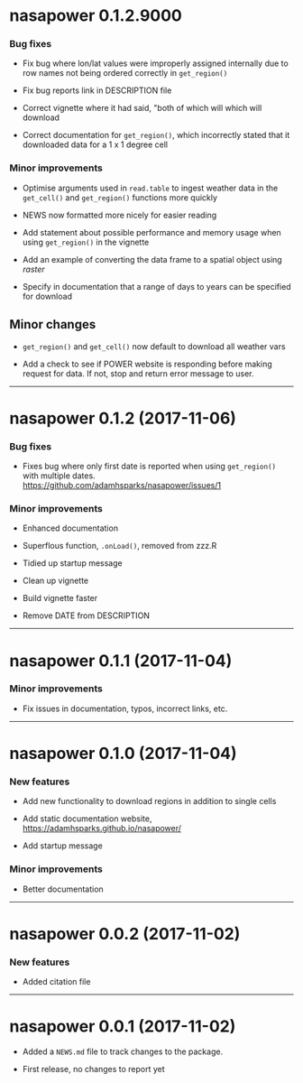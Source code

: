 
# nasapower 0.1.2.9000

### Bug fixes

- Fix bug where lon/lat values were improperly assigned internally due to row
names not being ordered correctly in `get_region()`

- Fix bug reports link in DESCRIPTION file

- Correct vignette where it had said, "both of which will which will download

- Correct documentation for `get_region()`, which incorrectly stated that it
downloaded data for a 1 x 1 degree cell

### Minor improvements

- Optimise arguments used in `read.table` to ingest weather data in the
`get_cell()` and `get_region()` functions more quickly

- NEWS now formatted more nicely for easier reading

- Add statement about possible performance and memory usage when using
`get_region()` in the vignette

- Add an example of converting the data frame to a spatial object using
_raster_

- Specify in documentation that a range of days to years can be specified for
download

## Minor changes

- `get_region()` and `get_cell()` now default to download all weather vars

- Add a check to see if POWER website is responding before making request for
data. If not, stop and return error message to user.

--------------------------------------------------------------------------------

# nasapower 0.1.2 (2017-11-06)

### Bug fixes

- Fixes bug where only first date is reported when using `get_region()` with
multiple dates. https://github.com/adamhsparks/nasapower/issues/1

### Minor improvements

- Enhanced documentation

- Superflous function, `.onLoad()`, removed from zzz.R

- Tidied up startup message

- Clean up vignette

- Build vignette faster

- Remove DATE from DESCRIPTION

--------------------------------------------------------------------------------

# nasapower 0.1.1 (2017-11-04)

### Minor improvements

- Fix issues in documentation, typos, incorrect links, etc.

--------------------------------------------------------------------------------

# nasapower 0.1.0 (2017-11-04)

### New features

* Add new functionality to download regions in addition to single cells

* Add static documentation website, <https://adamhsparks.github.io/nasapower/>

* Add startup message

### Minor improvements

* Better documentation

--------------------------------------------------------------------------------

# nasapower 0.0.2  (2017-11-02)

### New features

* Added citation file

--------------------------------------------------------------------------------

# nasapower 0.0.1 (2017-11-02)

* Added a `NEWS.md` file to track changes to the package.

* First release, no changes to report yet
